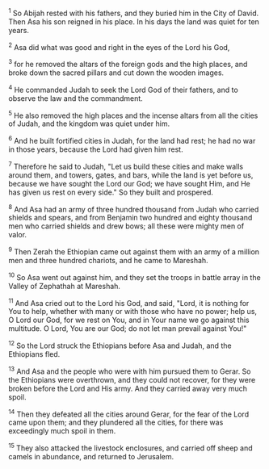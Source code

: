 <sup>1</sup> 
So Abijah rested with his fathers, and they buried him in the City of David. Then Asa his son reigned in his place. In his days the land was quiet for ten years.

<sup>2</sup> 
Asa did what was good and right in the eyes of the Lord his God, 

<sup>3</sup> 
for he removed the altars of the foreign gods and the high places, and broke down the sacred pillars and cut down the wooden images. 

<sup>4</sup> 
He commanded Judah to seek the Lord God of their fathers, and to observe the law and the commandment. 

<sup>5</sup> 
He also removed the high places and the incense altars from all the cities of Judah, and the kingdom was quiet under him. 

<sup>6</sup> 
And he built fortified cities in Judah, for the land had rest; he had no war in those years, because the Lord had given him rest. 

<sup>7</sup> 
Therefore he said to Judah, "Let us build these cities and make walls around them, and towers, gates, and bars, while the land is yet before us, because we have sought the Lord our God; we have sought Him, and He has given us rest on every side." So they built and prospered. 

<sup>8</sup> 
And Asa had an army of three hundred thousand from Judah who carried shields and spears, and from Benjamin two hundred and eighty thousand men who carried shields and drew bows; all these were mighty men of valor. 

<sup>9</sup> 
Then Zerah the Ethiopian came out against them with an army of a million men and three hundred chariots, and he came to Mareshah. 

<sup>10</sup> 
So Asa went out against him, and they set the troops in battle array in the Valley of Zephathah at Mareshah. 

<sup>11</sup> 
And Asa cried out to the Lord his God, and said, "Lord, it is nothing for You to help, whether with many or with those who have no power; help us, O Lord our God, for we rest on You, and in Your name we go against this multitude. O Lord, You are our God; do not let man prevail against You!" 

<sup>12</sup> 
So the Lord struck the Ethiopians before Asa and Judah, and the Ethiopians fled. 

<sup>13</sup> 
And Asa and the people who were with him pursued them to Gerar. So the Ethiopians were overthrown, and they could not recover, for they were broken before the Lord and His army. And they carried away very much spoil. 

<sup>14</sup> 
Then they defeated all the cities around Gerar, for the fear of the Lord came upon them; and they plundered all the cities, for there was exceedingly much spoil in them. 

<sup>15</sup> 
They also attacked the livestock enclosures, and carried off sheep and camels in abundance, and returned to Jerusalem.